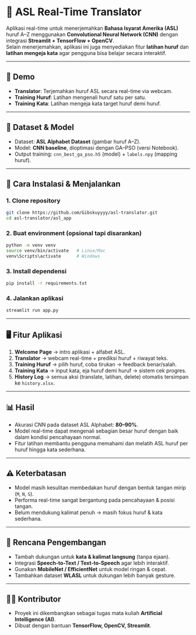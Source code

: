 # 🤟 ASL Real-Time Translator

Aplikasi real-time untuk menerjemahkan **Bahasa Isyarat Amerika (ASL)** huruf A–Z menggunakan **Convolutional Neural Network (CNN)** dengan integrasi **Streamlit + TensorFlow + OpenCV**.  
Selain menerjemahkan, aplikasi ini juga menyediakan fitur **latihan huruf** dan **latihan mengeja kata** agar pengguna bisa belajar secara interaktif.

---

## 📌 Demo
- **Translator**: Terjemahkan huruf ASL secara real-time via webcam.  
- **Training Huruf**: Latihan mengenali huruf satu per satu.  
- **Training Kata**: Latihan mengeja kata target huruf demi huruf.  


---

## 📂 Dataset & Model
- Dataset: **ASL Alphabet Dataset** (gambar huruf A–Z).  
- Model: **CNN baseline**, dioptimasi dengan GA–PSO (versi Notebook).  
- Output training: `cnn_best_ga_pso.h5` (model) + `labels.npy` (mapping huruf).  

---

## 🚀 Cara Instalasi & Menjalankan
### 1. Clone repository
```bash
git clone https://github.com/Gibskuyyyy/asl-translator.git
cd asl-translator/asl_app
````

### 2. Buat environment (opsional tapi disarankan)

```bash
python -m venv venv
source venv/bin/activate   # Linux/Mac
venv\Scripts\activate      # Windows
```

### 3. Install dependensi

```bash
pip install -r requirements.txt
```

### 4. Jalankan aplikasi

```bash
streamlit run app.py
```

---

## 🖥️ Fitur Aplikasi

1. **Welcome Page** → intro aplikasi + alfabet ASL.
2. **Translator** → webcam real-time + prediksi huruf + riwayat teks.
3. **Training Huruf** → pilih huruf, coba tirukan → feedback benar/salah.
4. **Training Kata** → input kata, eja huruf demi huruf → sistem cek progres.
5. **History Log** → semua aksi (translate, latihan, delete) otomatis tersimpan ke `history.xlsx`.

---

## 📊 Hasil

* Akurasi CNN pada dataset ASL Alphabet: **80–90%**.
* Model real-time dapat mengenali sebagian besar huruf dengan baik dalam kondisi pencahayaan normal.
* Fitur latihan membantu pengguna memahami dan melatih ASL huruf per huruf hingga kata sederhana.

---

## ⚠️ Keterbatasan

* Model masih kesulitan membedakan huruf dengan bentuk tangan mirip (`M`, `N`, `S`).
* Performa real-time sangat bergantung pada pencahayaan & posisi tangan.
* Belum mendukung kalimat penuh → masih fokus huruf & kata sederhana.

---

## 🔮 Rencana Pengembangan

* Tambah dukungan untuk **kata & kalimat langsung** (tanpa ejaan).
* Integrasi **Speech-to-Text / Text-to-Speech** agar lebih interaktif.
* Gunakan **MobileNet / EfficientNet** untuk model ringan & cepat.
* Tambahkan dataset **WLASL** untuk dukungan lebih banyak gesture.

---

## 👨‍💻 Kontributor

* Proyek ini dikembangkan sebagai tugas mata kuliah **Artificial Intelligence (AI)**.
* Dibuat dengan bantuan **TensorFlow, OpenCV, Streamlit**.

